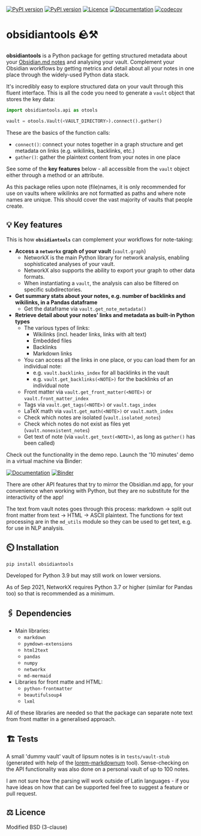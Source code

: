 [![PyPI version](https://badge.fury.io/py/obsidiantools.svg)](https://badge.fury.io/py/obsidiantools) [![PyPI version](https://img.shields.io/pypi/pyversions/obsidiantools.svg)](https://badge.fury.io/py/obsidiantools)
[![Licence](https://img.shields.io/badge/License-BSD%203--Clause-blue.svg)](https://github.com/mfarragher/obsidiantools/blob/main/LICENSE) [![Documentation](https://img.shields.io/badge/docs-obsidiantools--demo-orange)](https://github.com/mfarragher/obsidiantools-demo) [![codecov](https://codecov.io/gh/mfarragher/obsidiantools/branch/main/graph/badge.svg)](https://codecov.io/gh/mfarragher/obsidiantools)

# obsidiantools 🪨⚒️
**obsidiantools** is a Python package for getting structured metadata about your [Obsidian.md notes](https://obsidian.md/) and analysing your vault.  Complement your Obsidian workflows by getting metrics and detail about all your notes in one place through the widely-used Python data stack.

It's incredibly easy to explore structured data on your vault through this fluent interface.  This is all the code you need to generate a `vault` object that stores the key data:

```python
import obsidiantools.api as otools

vault = otools.Vault(<VAULT_DIRECTORY>).connect().gather()
```

These are the basics of the function calls:
- `connect()`: connect your notes together in a graph structure and get metadata on links (e.g. wikilinks, backlinks, etc.)
- `gather()`: gather the plaintext content from your notes in one place

See some of the **key features** below - all accessible from the `vault` object either through a method or an attribute.

As this package relies upon note (file)names, it is only recommended for use on vaults where wikilinks are not formatted as paths and where note names are unique.  This should cover the vast majority of vaults that people create.

## 💡 Key features
This is how **`obsidiantools`** can complement your workflows for note-taking:
- **Access a `networkx` graph of your vault** (`vault.graph`)
    - NetworkX is the main Python library for network analysis, enabling sophisticated analyses of your vault.
    - NetworkX also supports the ability to export your graph to other data formats.
    - When instantiating a `vault`, the analysis can also be filtered on specific subdirectories.
- **Get summary stats about your notes, e.g. number of backlinks and wikilinks, in a Pandas dataframe**
    - Get the dataframe via `vault.get_note_metadata()`
- **Retrieve detail about your notes' links and metadata as built-in Python types**
    - The various types of links:
        - Wikilinks (incl. header links, links with alt text)
        - Embedded files
        - Backlinks
        - Markdown links
    - You can access all the links in one place, or you can load them for an individual note:
        - e.g. `vault.backlinks_index` for all backlinks in the vault
        - e.g. `vault.get_backlinks(<NOTE>)` for the backlinks of an individual note
    - Front matter via `vault.get_front_matter(<NOTE>)` or `vault.front_matter_index`
    - Tags via `vault.get_tags(<NOTE>)` or `vault.tags_index`
    - LaTeX math via `vault.get_math(<NOTE>)` or `vault.math_index`
    - Check which notes are isolated (`vault.isolated_notes`)
    - Check which notes do not exist as files yet (`vault.nonexistent_notes`)
    - Get text of note (via `vault.get_text(<NOTE>)`, as long as `gather()` has been called)

Check out the functionality in the demo repo.  Launch the '10 minutes' demo in a virtual machine via Binder:

[![Documentation](https://img.shields.io/badge/docs-obsidiantools--demo-orange)](https://github.com/mfarragher/obsidiantools-demo) [![Binder](https://mybinder.org/badge_logo.svg)](https://mybinder.org/v2/gh/mfarragher/obsidiantools-demo/HEAD?filepath=obsidiantools%20in%2010%20minutes.ipynb)

There are other API features that try to mirror the Obsidian.md app, for your convenience when working with Python, but they are no substitute for the interactivity of the app!

The text from vault notes goes through this process: markdown → split out front matter from text → HTML → ASCII plaintext.  The functions for text processing are in the `md_utils` module so they can be used to get text, e.g. for use in NLP analysis.

## ⏲️ Installation
``pip install obsidiantools``

Developed for Python 3.9 but may still work on lower versions.

As of Sep 2021, NetworkX requires Python 3.7 or higher (similar for Pandas too) so that is recommended as a minimum.

## 🖇️ Dependencies
- Main libraries:
    - `markdown`
    - `pymdown-extensions`
    - `html2text`
    - `pandas`
    - `numpy`
    - `networkx`
    - `md-mermaid`
- Libraries for front matte and HTML:
    - `python-frontmatter`
    - `beautifulsoup4`
    - `lxml`

All of these libraries are needed so that the package can separate note text from front matter in a generalised approach.

## 🏗️ Tests
A small 'dummy vault' vault of lipsum notes is in `tests/vault-stub` (generated with help of the [lorem-markdownum](https://github.com/jaspervdj/lorem-markdownum) tool).  Sense-checking on the API functionality was also done on a personal vault of up to 100 notes.

I am not sure how the parsing will work outside of Latin languages - if you have ideas on how that can be supported feel free to suggest a feature or pull request.

## ⚖️ Licence
Modified BSD (3-clause)
